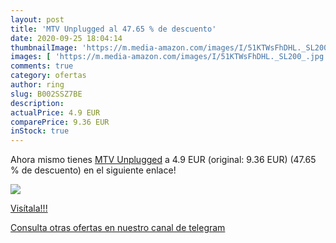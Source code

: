 ```yaml
---
layout: post
title: 'MTV Unplugged al 47.65 % de descuento'
date: 2020-09-25 18:04:14
thumbnailImage: 'https://m.media-amazon.com/images/I/51KTWsFhDHL._SL200_.jpg'
images: [ 'https://m.media-amazon.com/images/I/51KTWsFhDHL._SL200_.jpg' ]
comments: true
category: ofertas
author: ring
slug: B002SSZ7BE
description:
actualPrice: 4.9 EUR
comparePrice: 9.36 EUR
inStock: true
---
```


Ahora mismo tienes [MTV Unplugged](https://www.amazon.com/dp/B002SSZ7BE/?tag=redken08-20) a 4.9 EUR (original: 9.36 EUR) (47.65 %  de descuento) en el siguiente enlace!

[![](https://m.media-amazon.com/images/I/51KTWsFhDHL._SL200_.jpg)](https://www.amazon.com/dp/B002SSZ7BE/?tag=redken08-20)

[Visítala!!!](https://www.amazon.com/dp/B002SSZ7BE/?tag=redken08-20)

[Consulta otras ofertas en nuestro canal de telegram](https://t.me/s/ofertas25)
